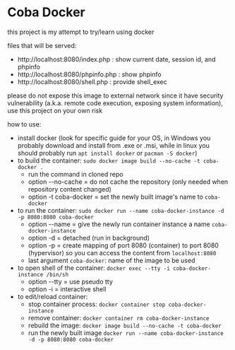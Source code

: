 # Coba Docker

this project is my attempt to try/learn using docker

files that will be served:

- http://localhost:8080/index.php : show current date, session id, and phpinfo
- http://localhost:8080/phpinfo.php : show phpinfo
- http://localhost:8080/shell.php : provide shell_exec

please do not expose this image to external network since it have security vulnerability (a.k.a. remote code execution, exposing system information),
use this project on your own risk

how to use:

- install docker (look for specific guide for your OS, in Windows you probably download and install from .exe or .msi, while in linux you should probably run `apt install docker` or `pacman -S docker`)
- to build the container: `sudo docker image build --no-cache -t coba-docker .`
  - run the command in cloned repo
  - option --no-cache = do not cache the repository (only needed when repository content changed)
  - option -t coba-docker = set the newly built image's name to `coba-docker`
- to run the container: `sudo docker run --name coba-docker-instance -d -p 8080:8080 coba-docker`
  - option --name = give the newly run container instance a name `coba-docker-instance`
  - option -d = detached (run in background)
  - option -p = create mapping of port 8080 (container) to port 8080 (hypervisor) so you can access the content from `localhost:8080`
  - last argument `coba-docker`: name of the image to be used
- to open shell of the container: `docker exec --tty -i coba-docker-instance /bin/sh`
  - option --tty = use pseudo tty
  - option -i = interactive shell
- to edit/reload container:
  - stop container process: `docker container stop coba-docker-instance`
  - remove container: `docker container rm coba-docker-instance`
  - rebuild the image: `docker image build --no-cache -t coba-docker`
  - run the newly built image `docker run --name coba-docker-instance -d -p 8080:8080 coba-docker`
